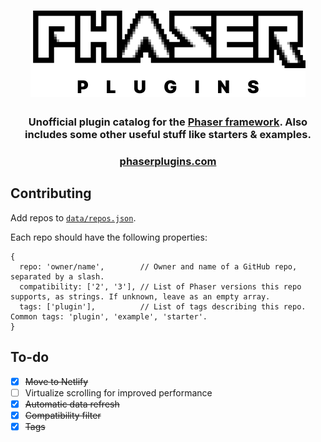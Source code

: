 <h1 align="center">
  <a href="https://phaserplugins.com">
    <img alt="Phaser Plugins" src="https://raw.githubusercontent.com/austencm/phaser-plugins/main/static/logo.png" width="440" />
  </a>
</h1>

<h3 align="center">
  Unofficial plugin catalog for the <a href="https://phaser.io" target="_blank">Phaser framework</a>. Also includes some other useful stuff like starters & examples.<br />
</h3>

<h3 align="center">
  <a href="https://phaserplugins.com">phaserplugins.com</a>
</h3>

## Contributing

Add repos to [`data/repos.json`](https://github.com/austencm/phaser-plugins/data/repos.json).

Each repo should have the following properties:

```
{
  repo: 'owner/name',        // Owner and name of a GitHub repo, separated by a slash.
  compatibility: ['2', '3'], // List of Phaser versions this repo supports, as strings. If unknown, leave as an empty array.
  tags: ['plugin'],          // List of tags describing this repo. Common tags: 'plugin', 'example', 'starter'.
}
```

## To-do

- [x] ~~Move to Netlify~~
- [ ] Virtualize scrolling for improved performance
- [x] ~~Automatic data refresh~~
- [x] ~~Compatibility filter~~
- [x] ~~Tags~~
